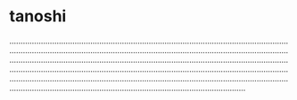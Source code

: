 # tanoshi
.....................................................................................................................................................................................................................................................................................................................................................................................................................................................................................................................................................................................................................................................................................................................................................